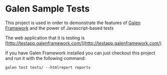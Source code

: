 Galen Sample Tests
=====================================

This project is used in order to demonstrate the features of [Galen Framework](http://galenframework.com) and the power of Javascript-based tests

The web application that it is testing is [http://testapp.galenframework.com/](http://testapp.galenframework.com/)

If you have Galen Framework installed you can just checkout this project and run it with the following command:

```
galen test tests/ --htmlreport reports
```
